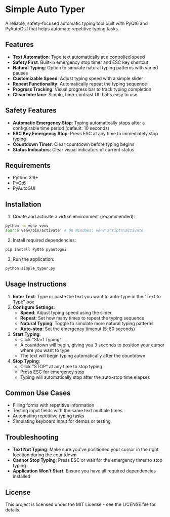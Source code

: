 # Simple Auto Typer

A reliable, safety-focused automatic typing tool built with PyQt6 and PyAutoGUI that helps automate repetitive typing tasks.

## Features

- **Text Automation**: Type text automatically at a controlled speed
- **Safety First**: Built-in emergency stop timer and ESC key shortcut
- **Natural Typing**: Option to simulate natural typing patterns with varied pauses
- **Customizable Speed**: Adjust typing speed with a simple slider
- **Repeat Functionality**: Automatically repeat the typing sequence
- **Progress Tracking**: Visual progress bar to track typing completion
- **Clean Interface**: Simple, high-contrast UI that's easy to use

## Safety Features

- **Automatic Emergency Stop**: Typing automatically stops after a configurable time period (default: 10 seconds)
- **ESC Key Emergency Stop**: Press ESC at any time to immediately stop typing
- **Countdown Timer**: Clear countdown before typing begins
- **Status Indicators**: Clear visual indicators of current status

## Requirements

- Python 3.6+
- PyQt6
- PyAutoGUI

## Installation

1. Create and activate a virtual environment (recommended):

```bash
python -m venv venv
source venv/bin/activate  # On Windows: venv\Scripts\activate
```

2. Install required dependencies:

```bash
pip install PyQt6 pyautogui
```

3. Run the application:

```bash
python simple_typer.py
```

## Usage Instructions

1. **Enter Text**: Type or paste the text you want to auto-type in the "Text to Type" box
2. **Configure Settings**:
   - **Speed**: Adjust typing speed using the slider
   - **Repeat**: Set how many times to repeat the typing sequence
   - **Natural Typing**: Toggle to simulate more natural typing patterns
   - **Auto-stop**: Set the emergency timeout (5-60 seconds)
3. **Start Typing**:
   - Click "Start Typing"
   - A countdown will begin, giving you 3 seconds to position your cursor where you want to type
   - The text will begin typing automatically after the countdown
4. **Stop Typing**:
   - Click "STOP" at any time to stop typing
   - Press ESC for emergency stop
   - Typing will automatically stop after the auto-stop time elapses

## Common Use Cases

- Filling forms with repetitive information
- Testing input fields with the same text multiple times
- Automating repetitive typing tasks
- Simulating keyboard input for demos or testing

## Troubleshooting

- **Text Not Typing**: Make sure you've positioned your cursor in the right location during the countdown
- **Cannot Stop Typing**: Press ESC or wait for the emergency timer to stop typing
- **Application Won't Start**: Ensure you have all required dependencies installed

## License

This project is licensed under the MIT License - see the LICENSE file for details. 